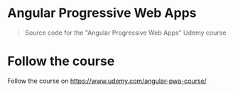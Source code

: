 # Angular Progressive Web Apps

> Source code for the "Angular Progressive Web Apps" Udemy course

# Follow the course

Follow the course on https://www.udemy.com/angular-pwa-course/